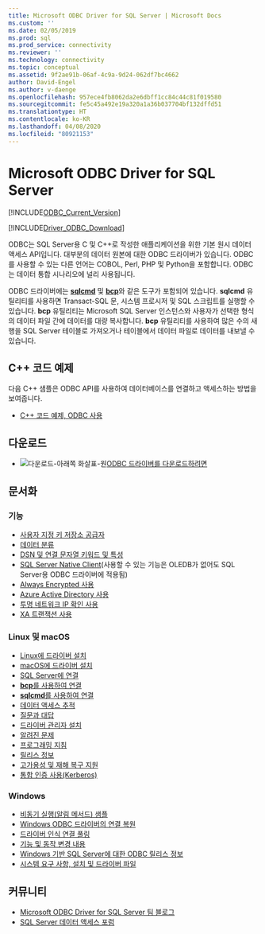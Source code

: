 ```yaml
---
title: Microsoft ODBC Driver for SQL Server | Microsoft Docs
ms.custom: ''
ms.date: 02/05/2019
ms.prod: sql
ms.prod_service: connectivity
ms.reviewer: ''
ms.technology: connectivity
ms.topic: conceptual
ms.assetid: 9f2ae91b-06af-4c9a-9d24-062df7bc4662
author: David-Engel
ms.author: v-daenge
ms.openlocfilehash: 957ece4fb8062da2e6dbff1cc84c44c81f019580
ms.sourcegitcommit: fe5c45a492e19a320a1a36b037704bf132dffd51
ms.translationtype: HT
ms.contentlocale: ko-KR
ms.lasthandoff: 04/08/2020
ms.locfileid: "80921153"
---
```

# <a name="microsoft-odbc-driver-for-sql-server"></a>Microsoft ODBC Driver for SQL Server

[!INCLUDE[ODBC_Current_Version](../../includes/odbc-latest-release.md)]

[!INCLUDE[Driver_ODBC_Download](../../includes/driver_odbc_download.md)]

ODBC는 SQL Server용 C 및 C++로 작성한 애플리케이션을 위한 기본 원시 데이터 액세스 API입니다. 대부분의 데이터 원본에 대한 ODBC 드라이버가 있습니다. ODBC를 사용할 수 있는 다른 언어는 COBOL, Perl, PHP 및 Python을 포함합니다. ODBC는 데이터 통합 시나리오에 널리 사용됩니다.

ODBC 드라이버에는 [**sqlcmd**](../../tools/sqlcmd-utility.md) 및 [**bcp**](../../tools/bcp-utility.md)와 같은 도구가 포함되어 있습니다. **sqlcmd** 유틸리티를 사용하면 Transact-SQL 문, 시스템 프로시저 및 SQL 스크립트를 실행할 수 있습니다. **bcp** 유틸리티는 Microsoft SQL Server 인스턴스와 사용자가 선택한 형식의 데이터 파일 간에 데이터를 대량 복사합니다. **bcp** 유틸리티를 사용하여 많은 수의 새 행을 SQL Server 테이블로 가져오거나 테이블에서 데이터 파일로 데이터를 내보낼 수 있습니다.  

## <a name="code-example-in-c"></a>C++ 코드 예제

다음 C++ 샘플은 ODBC API를 사용하여 데이터베이스를 연결하고 액세스하는 방법을 보여줍니다.

- [C++ 코드 예제, ODBC 사용](../../odbc/reference/sample-odbc-program.md)

## <a name="download"></a>다운로드

- ![다운로드-아래쪽 화살표-원](../../ssms/media/download-icon.png)[ODBC 드라이버를 다운로드하려면](download-odbc-driver-for-sql-server.md)

## <a name="documentation"></a>문서화

### <a name="features"></a>기능

- [사용자 지정 키 저장소 공급자](../../connect/odbc/custom-keystore-providers.md)
- [데이터 분류](../../connect/odbc/data-classification.md)
- [DSN 및 연결 문자열 키워드 및 특성](dsn-connection-string-attribute.md)
- [SQL Server Native Client](../../relational-databases/native-client/features/sql-server-native-client-features.md)(사용할 수 있는 기능은 OLEDB가 없어도 SQL Server용 ODBC 드라이버에 적용됨)
- [Always Encrypted 사용](../../connect/odbc/using-always-encrypted-with-the-odbc-driver.md)
- [Azure Active Directory 사용](../../connect/odbc/using-azure-active-directory.md)
- [투명 네트워크 IP 확인 사용](../../connect/odbc/using-transparent-network-ip-resolution.md)
- [XA 트랜잭션 사용](../../connect/odbc/use-xa-with-dtc.md)

### <a name="linux-and-macos"></a>Linux 및 macOS

- [Linux에 드라이버 설치](../../connect/odbc/linux-mac/installing-the-microsoft-odbc-driver-for-sql-server.md)
- [macOS에 드라이버 설치](../../connect/odbc/linux-mac/install-microsoft-odbc-driver-sql-server-macos.md)
- [SQL Server에 연결](../../connect/odbc/linux-mac/connection-string-keywords-and-data-source-names-dsns.md)
- [**bcp**를 사용하여 연결](../../connect/odbc/linux-mac/connecting-with-bcp.md)
- [**sqlcmd**를 사용하여 연결](../../connect/odbc/linux-mac/connecting-with-sqlcmd.md)
- [데이터 액세스 추적](../../connect/odbc/linux-mac/data-access-tracing-with-the-odbc-driver-on-linux.md)
- [질문과 대답](../../connect/odbc/linux-mac/frequently-asked-questions-faq-for-odbc-linux.md)
- [드라이버 관리자 설치](../../connect/odbc/linux-mac/installing-the-driver-manager.md)
- [알려진 문제](../../connect/odbc/linux-mac/known-issues-in-this-version-of-the-driver.md)
- [프로그래밍 지침](../../connect/odbc/linux-mac/programming-guidelines.md)
- [릴리스 정보](../../connect/odbc/linux-mac/release-notes-odbc-sql-server-linux-mac.md)
- [고가용성 및 재해 복구 지원](../../connect/odbc/linux-mac/odbc-driver-on-linux-support-for-high-availability-disaster-recovery.md)
- [통합 인증 사용(Kerberos)](../../connect/odbc/linux-mac/using-integrated-authentication.md)

### <a name="windows"></a>Windows

- [비동기 실행(알림 메서드) 샘플](../../connect/odbc/windows/asynchronous-execution-notification-method-sample.md)
- [Windows ODBC 드라이버의 연결 복원](../../connect/odbc/windows/connection-resiliency-in-the-windows-odbc-driver.md)
- [드라이버 인식 연결 풀링](../../connect/odbc/windows/driver-aware-connection-pooling-in-the-odbc-driver-for-sql-server.md)
- [기능 및 동작 변경 내용](../../connect/odbc/windows/features-of-the-microsoft-odbc-driver-for-sql-server-on-windows.md)
- [Windows 기반 SQL Server에 대한 ODBC 릴리스 정보](windows/release-notes-odbc-sql-server-windows.md)
- [시스템 요구 사항, 설치 및 드라이버 파일](../../connect/odbc/windows/system-requirements-installation-and-driver-files.md)



## <a name="community"></a>커뮤니티  
- [Microsoft ODBC Driver for SQL Server 팀 블로그](https://blogs.msdn.com/sqlnativeclient/default.aspx)  
- [SQL Server 데이터 액세스 포럼](https://social.technet.microsoft.com/Forums/en/sqldataaccess/threads)  
